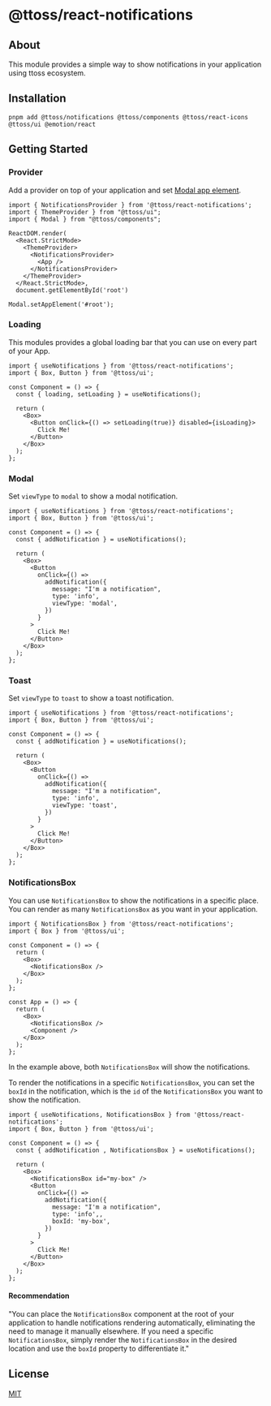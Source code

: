 # @ttoss/react-notifications

## About

This module provides a simple way to show notifications in your application using ttoss ecosystem.

## Installation

```shell
pnpm add @ttoss/notifications @ttoss/components @ttoss/react-icons @ttoss/ui @emotion/react
```

## Getting Started

### Provider

Add a provider on top of your application and set [Modal app element](https://reactcommunity.org/react-modal/accessibility/).

```tsx
import { NotificationsProvider } from '@ttoss/react-notifications';
import { ThemeProvider } from "@ttoss/ui";
import { Modal } from "@ttoss/components";

ReactDOM.render(
  <React.StrictMode>
    <ThemeProvider>
      <NotificationsProvider>
        <App />
      </NotificationsProvider>
    </ThemeProvider>
  </React.StrictMode>,
  document.getElementById('root')

Modal.setAppElement('#root');
```

### Loading

This modules provides a global loading bar that you can use on every part of your App.

```tsx
import { useNotifications } from '@ttoss/react-notifications';
import { Box, Button } from '@ttoss/ui';

const Component = () => {
  const { loading, setLoading } = useNotifications();

  return (
    <Box>
      <Button onClick={() => setLoading(true)} disabled={isLoading}>
        Click Me!
      </Button>
    </Box>
  );
};
```

### Modal

Set `viewType` to `modal` to show a modal notification.

```tsx
import { useNotifications } from '@ttoss/react-notifications';
import { Box, Button } from '@ttoss/ui';

const Component = () => {
  const { addNotification } = useNotifications();

  return (
    <Box>
      <Button
        onClick={() =>
          addNotification({
            message: "I'm a notification",
            type: 'info',
            viewType: 'modal',
          })
        }
      >
        Click Me!
      </Button>
    </Box>
  );
};
```

### Toast

Set `viewType` to `toast` to show a toast notification.

```tsx
import { useNotifications } from '@ttoss/react-notifications';
import { Box, Button } from '@ttoss/ui';

const Component = () => {
  const { addNotification } = useNotifications();

  return (
    <Box>
      <Button
        onClick={() =>
          addNotification({
            message: "I'm a notification",
            type: 'info',
            viewType: 'toast',
          })
        }
      >
        Click Me!
      </Button>
    </Box>
  );
};
```

### NotificationsBox

You can use `NotificationsBox` to show the notifications in a specific place. You can render as many `NotificationsBox` as you want in your application.

```tsx
import { NotificationsBox } from '@ttoss/react-notifications';
import { Box } from '@ttoss/ui';

const Component = () => {
  return (
    <Box>
      <NotificationsBox />
    </Box>
  );
};

const App = () => {
  return (
    <Box>
      <NotificationsBox />
      <Component />
    </Box>
  );
};
```

In the example above, both `NotificationsBox` will show the notifications.

To render the notifications in a specific `NotificationsBox`, you can set the `boxId` in the notification, which is the `id` of the `NotificationsBox` you want to show the notification.

```tsx
import { useNotifications, NotificationsBox } from '@ttoss/react-notifications';
import { Box, Button } from '@ttoss/ui';

const Component = () => {
  const { addNotification , NotificationsBox } = useNotifications();

  return (
    <Box>
      <NotificationsBox id="my-box" />
      <Button
        onClick={() =>
          addNotification({
            message: "I'm a notification",
            type: 'info',,
            boxId: 'my-box',
          })
        }
      >
        Click Me!
      </Button>
    </Box>
  );
};
```

#### Recommendation

"You can place the `NotificationsBox` component at the root of your application to handle notifications rendering automatically, eliminating the need to manage it manually elsewhere. If you need a specific `NotificationsBox`, simply render the `NotificationsBox` in the desired location and use the `boxId` property to differentiate it."

## License

[MIT](https://github.com/ttoss/ttoss/blob/main/LICENSE)
